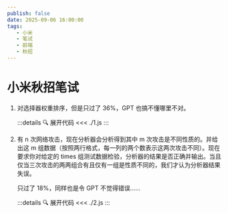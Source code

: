 ```yaml
---
publish: false
date: 2025-09-06 16:00:00
tags:
   - 小米
   - 笔试
   - 前端
   - 秋招
---
```


# 小米秋招笔试

1. 对选择器权重排序，但是只过了 36%，GPT 也搞不懂哪里不对。
   
    :::details 🔍 展开代码
    <<< ./1.js
    :::

2. 有 n 次网络攻击，现在分析器会分析得到其中 m 次攻击是不同性质的。并给出这 m 组数据（按照两行格式，每一列的两个数表示这两次攻击不同）。现在要求你对给定的 times 组测试数据检验，分析器的结果是否正确并输出。当且仅当三次攻击的两两组合有且仅有一组是性质不同的，我们才认为分析器结果失误。
   
   只过了 18%，同样也是令 GPT 不觉得错误……
   
    :::details 🔍 展开代码
    <<< ./2.js
    :::
